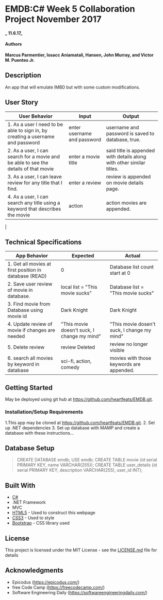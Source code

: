 # EMDB:C# Week 5 Collaboration Project November 2017

#### _ 11.6.17_

#### Authors
**Marcus Parmentier, Issacc Aniamatali, Hansen, John Murray, and Victor M. Puentes Jr.**

## Description

An app that will emulate IMBD but with some custom modifications.

## User Story

| User Behavior | Input | Output |
|---|---|---|
|1. As a user I need to be able to sign in, by creating a username and password | enter username and password | username and password is saved to database, true. |
|2. As a user, I can search for a movie and be able to see the details of that movie | enter a movie title | said title is appended with details along with other similar titles. |
|3. As a user, I can leave review for any title that I find. | enter a review | review is appended on movie details page. |
|4. As a user, I can search any title using a keyword that describes the movie | action | action movies are appended. |
|


## Technical Specifications

| App Behavior  | Expected  | Actual  |
|---|---|---|
|1. Get all movies at first position in database (READ)| 0 | Database list count start at 0 |
|2. Save user review of movie in database. | local list = "This movie sucks" | Database list = "This movie sucks" |
|3. Find movie from Database using movie id | Dark Knight | Dark Knight |
|4. Update review of movie if changes are needed | "This movie doesn't suck, I change my mind" | "This movie dosen't suck, I change my mind" |
|5. Delete review | review Deleted | review no longer visible |
|6. search all movies by keyword in database | sci-fi, action, comedy | movies with those keywords are appended. |



## Getting Started

May be deployed using git hub at https://github.com/heartfeats/EMDB.git.

### Installation/Setup Requirements
1.This app may be cloned at https://github.com/heartfeats/EMDB.git.
2. Set up .NET dependencies
3. Set up database with MAMP and create a database with these instructions...

## Database Setup
> CREATE DATABASE emdb;
> USE emdb;
> CREATE TABLE movie (id serial PRIMARY KEY, name VARCHAR(255));
> CREATE TABLE user_details (id serial PRIMARY KEY, description VARCHAR(255), user_id INT);


## Built With

* [C#](https://learnhowtoprogram.com/couses/c#)
* .NET Framework
* MVC
* [HTML5](https://developer.mozilla.org/en-US/docs/Web/Guide/HTML/HTML5) - Used to construct this webpage
* [CSS3](http://html.com/css/) - Used to style
* [Bootstrap](http://getbootstrap.com/) - CSS library used


## License

This project is licensed under the MIT License - see the [LICENSE.md](LICENSE.md) file for details

## Acknowledgments

* Epicodus (https://epicodus.com/)
* free Code Camp (https://freecodecamp.com/)
* Software Engineering Daily (https://softwareengineeringdaily.com/)
